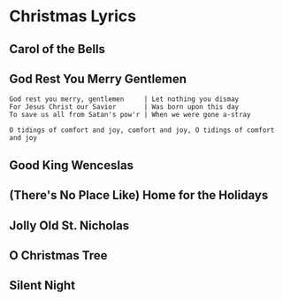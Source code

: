# Christmas Lyrics

## Carol of the Bells

## God Rest You Merry Gentlemen

```
God rest you merry, gentlemen     | Let nothing you dismay
For Jesus Christ our Savior       | Was born upon this day
To save us all from Satan's pow'r | When we were gone a-stray

O tidings of comfort and joy, comfort and joy, O tidings of comfort and joy
```

## Good King Wenceslas

## (There's No Place Like) Home for the Holidays

## Jolly Old St. Nicholas

## O Christmas Tree

## Silent Night
